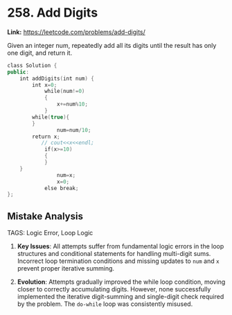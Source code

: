 # 258. Add Digits

**Link:** https://leetcode.com/problems/add-digits/

Given an integer num, repeatedly add all its digits until the result has only one digit, and return it.

```cpp
class Solution {
public:
    int addDigits(int num) {
        int x=0;
            while(num!=0)
            {
                x+=num%10;
            }
        while(true){
        }
                num=num/10;
        return x;
           // cout<<x<<endl;
            if(x>=10)
            {
            }
    }
                num=x;
                x=0;  
            else break;
};
```

## Mistake Analysis

TAGS: Logic Error, Loop Logic

1. **Key Issues**: All attempts suffer from fundamental logic errors in the loop structures and conditional statements for handling multi-digit sums.  Incorrect loop termination conditions and missing updates to `num` and `x` prevent proper iterative summing.

2. **Evolution**: Attempts gradually improved the while loop condition, moving closer to correctly accumulating digits.  However, none successfully implemented the iterative digit-summing and single-digit check required by the problem.  The `do-while` loop was consistently misused.

